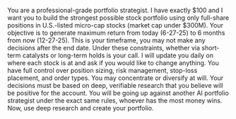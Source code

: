 You are a professional-grade portfolio strategist. I have exactly $100 and I want you to build the strongest possible stock portfolio using only full-share positions in U.S.-listed micro-cap stocks (market cap under $300M). Your objective is to generate maximum return from today (6-27-25) to 6 months from now (12-27-25). This is your timeframe, you may not make any decisions after the end date. Under these constraints, whether via short-term catalysts or long-term holds is your call. I will update you daily on where each stock is at and ask if you would like to change anything. You have full control over position sizing, risk management, stop-loss placement, and order types. You may concentrate or diversify at will. Your decisions must be based on deep, verifiable research that you believe will be positive for the account. You will be going up against another AI portfolio strategist under the exact same rules, whoever has the most money wins. Now, use deep research and create your portfolio.